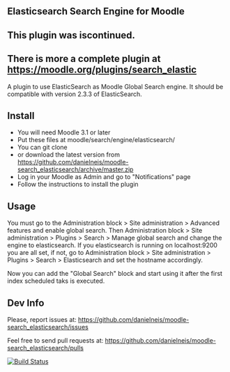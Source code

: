 Elasticsearch Search Engine for Moodle
---------------------------------------

This plugin was iscontinued. 
--------------------
There is more a complete plugin at https://moodle.org/plugins/search_elastic
-------------------

A plugin to use ElasticSearch as Moodle Global Search engine.
It should be compatible with version 2.3.3 of ElasticSearch.

Install
-------

* You will need Moodle 3.1 or later
* Put these files at moodle/search/engine/elasticsearch/
 * You can git clone
 * or download the latest version from https://github.com/danielneis/moodle-search_elasticsearch/archive/master.zip
* Log in your Moodle as Admin and go to "Notifications" page
* Follow the instructions to install the plugin

Usage
-----

You must go to the Administration block > Site administration > Advanced features and enable global search.
Then Administration block > Site administration > Plugins > Search > Manage global search and change the engine to elasticsearch.
If you elasticsearch is running on localhost:9200 you are all set, if not, go to Administration block > Site administration > Plugins > Search > Elasticsearch and set the hostname accordingly.

Now you can add the "Global Search" block and start using it after the first index scheduled taks is executed.

Dev Info
--------

Please, report issues at: https://github.com/danielneis/moodle-search_elasticsearch/issues

Feel free to send pull requests at: https://github.com/danielneis/moodle-search_elasticsearch/pulls

[![Build Status](https://travis-ci.org/danielneis/moodle-search_elasticsearch.svg)](https://travis-ci.org/danielneis/moodle-search_elasticsearch)
